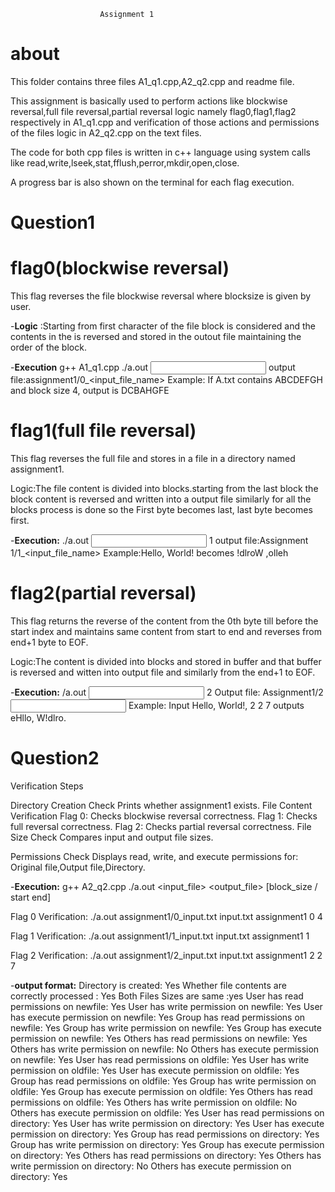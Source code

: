                         Assignment 1
# about
This folder contains three files A1_q1.cpp,A2_q2.cpp and readme file.

This assignment is basically used to perform actions like blockwise reversal,full file reversal,partial reversal logic namely flag0,flag1,flag2 respectively in A1_q1.cpp and verification of those actions and permissions of the files logic in A2_q2.cpp on the text files. 

The code for both cpp files is written in c++ language using system calls like read,write,lseek,stat,fflush,perror,mkdir,open,close.

A progress bar is also shown on the terminal for each flag execution.
# Question1
# flag0(blockwise reversal)
This flag reverses the file blockwise reversal where blocksize is given by user.

-**Logic** :Starting from first character of the file block is considered and the contents in the is reversed and stored in the outout file maintaining the order of the block.

-**Execution**
g++ A1_q1.cpp
./a.out <input file name> <flag> <block size>
output file:assignment1/0_<input_file_name>
Example: If A.txt contains ABCDEFGH and block size 4, output is DCBAHGFE


# flag1(full file reversal)
This flag reverses the full file and stores in a file in a directory named assignment1.

Logic:The file content is divided into blocks.starting from the last block the block content is reversed and written into a output file similarly for all the blocks process is done so the First byte becomes last, last byte becomes first.

-**Execution:**
./a.out <input file> 1
output file:Assignment 1/1_<input_file_name>
Example:Hello, World! becomes !dlroW ,olleh

# flag2(partial reversal)
This flag returns the reverse of the content from the 0th byte till before the start index and maintains same content from start to end and reverses from end+1 byte to EOF.

Logic:The content is divided into blocks and stored in buffer and that buffer is reversed and witten into output file and similarly from the end+1 to EOF.

-**Execution:**
/a.out <input file> 2 <start index> <end index>
 Output file: Assignment1/2 <input file name>
 Example: Input Hello, World!, 2 2 7 outputs eHllo, W!dlro.
 
# Question2
Verification Steps

Directory Creation Check
Prints whether assignment1 exists.
File Content Verification
Flag 0: Checks blockwise reversal correctness.
Flag 1: Checks full reversal correctness.
Flag 2: Checks partial reversal correctness.
File Size Check
Compares input and output file sizes.

Permissions Check
Displays read, write, and execute permissions for:
Original file,Output file,Directory.

-**Execution:**
g++ A2_q2.cpp
./a.out <input_file> <output_file> <directory> <flag> [block_size / start end]

Flag 0 Verification:
./a.out assignment1/0_input.txt  input.txt assignment1 0 4

Flag 1 Verification:
./a.out assignment1/1_input.txt  input.txt assignment1 1

Flag 2 Verification:
./a.out assignment1/2_input.txt  input.txt assignment1 2 2 7

-**output format:**
Directory is created: Yes
Whether file contents are correctly processed : Yes
Both Files Sizes are same :yes
User has read permissions on newfile: Yes
User has write permission on newfile: Yes
User has execute permission on newfile: Yes
Group has read permissions on newfile: Yes
Group has write permission on newfile: Yes
Group has execute permission on newfile: Yes
Others has read permissions on newfile: Yes
Others has write permission on newfile: No
Others has execute permission on newfile: Yes
User has read permissions on oldfile: Yes
User has write permission on oldfile: Yes
User has execute permission on oldfile: Yes
Group has read permissions on oldfile: Yes
Group has write permission on oldfile: Yes
Group has execute permission on oldfile: Yes
Others has read permissions on oldfile: Yes
Others has write permission on oldfile: No
Others has execute permission on oldfile: Yes
User has read permissions on directory: Yes
User has write permission on directory: Yes
User has execute permission on directory: Yes
Group has read permissions on directory: Yes
Group has write permission on directory: Yes
Group has execute permission on directory: Yes
Others has read permissions on directory: Yes
Others has write permission on directory: No
Others has execute permission on directory: Yes



